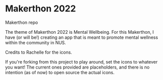 # Makerthon 2022
 Makerthon repo

The theme of Makerthon 2022 is Mental Wellbeing. For this Makerthon, I have (or will be!) creating an app that is meant to promote mental wellness within the community in NUS.


Credits to Rachelle for the icons.

If you're forking from this project to play around, set the icons to whatever you want! The current ones provided are placeholders, and there is no intention (as of now) to open source the actual icons.
